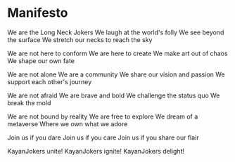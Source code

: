 # Manifesto
We are the Long Neck Jokers
We laugh at the world's folly
We see beyond the surface
We stretch our necks to reach the sky

We are not here to conform
We are here to create
We make art out of chaos
We shape our own fate

We are not alone
We are a community
We share our vision and passion
We support each other's journey

We are not afraid
We are brave and bold
We challenge the status quo
We break the mold

We are not bound by reality
We are free to explore
We dream of a metaverse
Where we own what we adore

Join us if you dare
Join us if you care
Join us if you share our flair

KayanJokers unite!
KayanJokers ignite!
KayanJokers delight!
